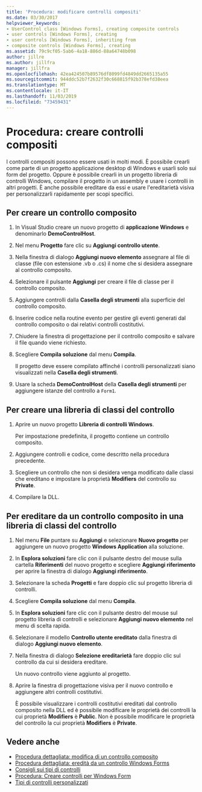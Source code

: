 ```yaml
---
title: 'Procedura: modificare controlli compositi'
ms.date: 03/30/2017
helpviewer_keywords:
- UserControl class [Windows Forms], creating composite controls
- user controls [Windows Forms], creating
- user controls [Windows Forms], inheriting from
- composite controls [Windows Forms], creating
ms.assetid: 79c9cf05-5ab6-4a18-886d-88a64748b098
author: jillre
ms.author: jillfra
manager: jillfra
ms.openlocfilehash: 42ea424507b89576df8099fd4849dd2665135a55
ms.sourcegitcommit: 944ddc52b7f2632f30c668815f92b378efd38eea
ms.translationtype: MT
ms.contentlocale: it-IT
ms.lasthandoff: 11/03/2019
ms.locfileid: "73459431"
---
```

# <a name="how-to-author-composite-controls"></a>Procedura: creare controlli compositi

I controlli compositi possono essere usati in molti modi. È possibile crearli come parte di un progetto applicazione desktop di Windows e usarli solo sui form del progetto. Oppure è possibile crearli in un progetto libreria di controlli Windows, compilare il progetto in un assembly e usare i controlli in altri progetti. È anche possibile ereditare da essi e usare l'ereditarietà visiva per personalizzarli rapidamente per scopi specifici.

## <a name="to-author-a-composite-control"></a>Per creare un controllo composito

1. In Visual Studio creare un nuovo progetto di **applicazione Windows** e denominarlo **DemoControlHost**.

2. Nel menu **Progetto** fare clic su **Aggiungi controllo utente**.

3. Nella finestra di dialogo **Aggiungi nuovo elemento** assegnare al file di classe (file con estensione .vb o .cs) il nome che si desidera assegnare al controllo composito.

4. Selezionare il pulsante **Aggiungi** per creare il file di classe per il controllo composito.

5. Aggiungere controlli dalla **Casella degli strumenti** alla superficie del controllo composito.

6. Inserire codice nella routine evento per gestire gli eventi generati dal controllo composito o dai relativi controlli costitutivi.

7. Chiudere la finestra di progettazione per il controllo composito e salvare il file quando viene richiesto.

8. Scegliere **Compila soluzione** dal menu **Compila**.

     Il progetto deve essere compilato affinché i controlli personalizzati siano visualizzati nella **Casella degli strumenti**.

9. Usare la scheda **DemoControlHost** della **Casella degli strumenti** per aggiungere istanze del controllo a `Form1`.

## <a name="to-author-a-control-class-library"></a>Per creare una libreria di classi del controllo

1. Aprire un nuovo progetto **Libreria di controlli Windows**.

     Per impostazione predefinita, il progetto contiene un controllo composito.

2. Aggiungere controlli e codice, come descritto nella procedura precedente.

3. Scegliere un controllo che non si desidera venga modificato dalle classi che ereditano e impostare la proprietà **Modifiers** del controllo su **Private**.

4. Compilare la DLL.

## <a name="to-inherit-from-a-composite-control-in-a-control-class-library"></a>Per ereditare da un controllo composito in una libreria di classi del controllo

1. Nel menu **File** puntare su **Aggiungi** e selezionare **Nuovo progetto** per aggiungere un nuovo progetto **Windows Application** alla soluzione.

2. In **Esplora soluzioni** fare clic con il pulsante destro del mouse sulla cartella **Riferimenti** del nuovo progetto e scegliere **Aggiungi riferimento** per aprire la finestra di dialogo **Aggiungi riferimento**.

3. Selezionare la scheda **Progetti** e fare doppio clic sul progetto libreria di controlli.

4. Scegliere **Compila soluzione** dal menu **Compila**.

5. In **Esplora soluzioni** fare clic con il pulsante destro del mouse sul progetto libreria di controlli e selezionare **Aggiungi nuovo elemento** nel menu di scelta rapida.

6. Selezionare il modello **Controllo utente ereditato** dalla finestra di dialogo **Aggiungi nuovo elemento**.

7. Nella finestra di dialogo **Selezione ereditarietà** fare doppio clic sul controllo da cui si desidera ereditare.

     Un nuovo controllo viene aggiunto al progetto.

8. Aprire la finestra di progettazione visiva per il nuovo controllo e aggiungere altri controlli costitutivi.

     È possibile visualizzare i controlli costitutivi ereditati dal controllo composito nella DLL ed è possibile modificare le proprietà dei controlli la cui proprietà **Modifiers** è **Public**. Non è possibile modificare le proprietà del controllo la cui proprietà **Modifiers** è **Private**.

## <a name="see-also"></a>Vedere anche

- [Procedura dettagliata: modifica di un controllo composito](walkthrough-authoring-a-composite-control-with-visual-csharp.md)
- [Procedura dettagliata: eredità da un controllo Windows Forms](walkthrough-inheriting-from-a-windows-forms-control-with-visual-csharp.md)
- [Consigli sui tipi di controlli](control-type-recommendations.md)
- [Procedura: Creare controlli per Windows Form](how-to-author-controls-for-windows-forms.md)
- [Tipi di controlli personalizzati](varieties-of-custom-controls.md)
